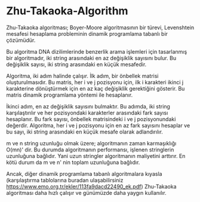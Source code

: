 # Zhu-Takaoka-Algorithm

Zhu-Takaoka algoritması; Boyer-Moore algoritmasının
bir türevi, Levenshtein mesafesi hesaplama probleminin dinamik programlama tabanlı bir çözümüdür. 

Bu algoritma DNA dizilimlerinde benzerlik arama işlemleri için tasarlanmış bir algoritmadır, 
iki string arasındaki en az değişiklik sayısını bulur. Bu değişiklik sayısı, iki string arasındaki en küçük mesafedir.

Algoritma, iki adım halinde çalışır. İlk adım, bir önbellek matrisi oluşturulmasıdır.
Bu matris, her i ve j pozisyonu için, ilk i karakteri ikinci j karakterine dönüştürmek için en az kaç değişiklik gerektiğini gösterir. 
Bu matris dinamik programlama yöntemi ile hesaplanır.

İkinci adım, en az değişiklik sayısını bulmaktır.
Bu adımda, iki string karşılaştırılır ve her pozisyondaki karakterler arasındaki fark sayısı hesaplanır. 
Bu fark sayısı, önbellek matrisindeki i ve j pozisyonundaki değerdir. 
Algoritma, her i ve j pozisyonu için en az fark sayısını hesaplar ve bu sayı, iki string arasındaki en küçük mesafe olarak adlandırılır.


m ve n string uzunluğu olmak üzere; algoritmanın zaman karmaşıklığı O(mn)' dir. Bu durumda algoritmanın performansı, işlenen stringlerin uzunluğuna bağlıdır.
Yani uzun stringler algoritmanın maliyetini arttırır. En kötü durum da m ve n' nin toplam uzunluğuna bağlıdır. 

Ancak, diğer dinamik programlama tabanlı algoritmalara kıyasla (karşılaştırma tablolarına buradan ulaşabilirsiniz https://www.emo.org.tr/ekler/113fa9dacd22490_ek.pdf)
Zhu-Takaoka algoritması daha hızlı çalışır ve günümüzde daha yaygın kullanılır.
